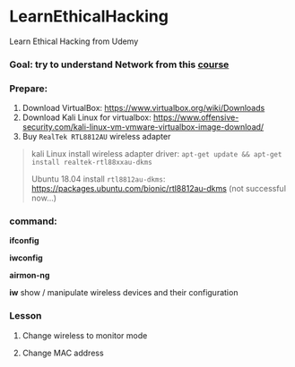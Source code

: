 # LearnEthicalHacking
Learn Ethical Hacking from Udemy

### Goal: try to understand Network from this [course](https://www.udemy.com/learn-ethical-hacking-from-scratch)

### Prepare:

1. Download VirtualBox: https://www.virtualbox.org/wiki/Downloads
2. Download Kali Linux for virtualbox: https://www.offensive-security.com/kali-linux-vm-vmware-virtualbox-image-download/
3. Buy ```RealTek RTL8812AU``` wireless adapter

> kali Linux install wireless adapter driver: ```apt-get update && apt-get install realtek-rtl88xxau-dkms```
>
> Ubuntu 18.04 install ```rtl8812au-dkms```: https://packages.ubuntu.com/bionic/rtl8812au-dkms (not successful now...)
>

### command:

**ifconfig**

**iwconfig**

**airmon-ng**

**iw** show / manipulate wireless devices and their configuration

### Lesson

1. Change wireless to monitor mode

2. Change MAC address
